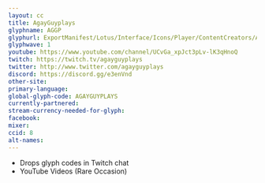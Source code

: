 ```yaml
---
layout: cc
title: AgayGuyplays
glyphname: AGGP
glyphurl: ExportManifest/Lotus/Interface/Icons/Player/ContentCreators/AGGP.png
glyphwave: 1
youtube: https://www.youtube.com/channel/UCvGa_xpJct3pLv-lK3qHnoQ
twitch: https://twitch.tv/agayguyplays
twitter: http://www.twitter.com/agayguyplays
discord: https://discord.gg/e3enVnd
other-site:
primary-language:
global-glyph-code: AGAYGUYPLAYS
currently-partnered:
stream-currency-needed-for-glyph:
facebook:
mixer:
ccid: 8
alt-names:
---
```

* Drops glyph codes in Twitch chat
* YouTube Videos (Rare Occasion)
